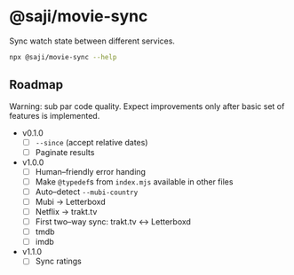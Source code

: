 @saji/movie-sync
================

Sync watch state between different services.

```sh
npx @saji/movie-sync --help
```

Roadmap
-------

Warning: sub par code quality. Expect improvements only after basic set
of features is implemented.

- v0.1.0
  - [ ] `--since` (accept relative dates)
  - [ ] Paginate results
- v1.0.0
  - [ ] Human–friendly error handing
  - [ ] Make `@typedef`s from `index.mjs` available in other files
  - [ ] Auto–detect `--mubi-country`
  - [ ] Mubi → Letterboxd
  - [ ] Netflix → trakt.tv
  - [ ] First two–way sync: trakt.tv ↔ Letterboxd
  - [ ] tmdb
  - [ ] imdb
- v1.1.0
  - [ ] Sync ratings
